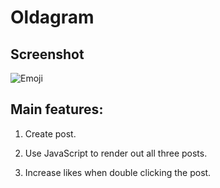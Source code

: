 # Oldagram

## Screenshot

![Emoji](images/oldagram.png)

## Main features:
1. Create post.

2. Use JavaScript to render out all three posts.

3. Increase likes when double clicking the post.
